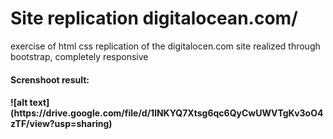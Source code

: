 <h1>Site replication digitalocean.com/</h1>
<p>exercise of html css replication of the digitalocen.com site realized through bootstrap, completely responsive</p>

<h4>Screnshoot result:<h4>
 ![alt text](https://drive.google.com/file/d/1lNKYQ7Xtsg6qc6QyCwUWVTgKv3oO4zTF/view?usp=sharing)
 

